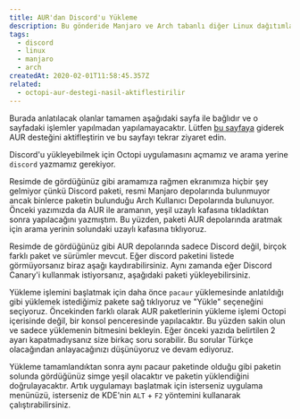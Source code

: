 ```yaml
---
title: AUR'dan Discord'u Yükleme
description: Bu gönderide Manjaro ve Arch tabanlı diğer Linux dağıtımlarının kullandığı AUR'dan Discord'un nasıl yükleyebileceğini öğrenebilirsiniz.
tags:
  - discord
  - linux
  - manjaro
  - arch
createdAt: 2020-02-01T11:58:45.357Z
related:
  - octopi-aur-destegi-nasil-aktiflestirilir
---
```


Burada anlatılacak olanlar tamamen aşağıdaki sayfa ile bağlıdır ve o sayfadaki işlemler yapılmadan yapılamayacaktır. Lütfen [bu sayfaya](/blog/gonderi/octopi-aur-destegi-nasil-aktiflestirilir) giderek AUR desteğini aktifleştirin ve bu sayfayı tekrar ziyaret edin.

Discord'u yükleyebilmek için Octopi uygulamasını açmamız ve arama yerine `discord` yazmamız gerekiyor.

<smart-image src="https://the-person-under-this-message.is-inside.me/RFVdNIDO.png"></smart-image>

Resimde de gördüğünüz gibi aramamıza rağmen ekranımıza hiçbir şey gelmiyor çünkü Discord paketi, resmi Manjaro depolarında bulunmuyor ancak binlerce paketin bulunduğu Arch Kullanıcı Depolarında bulunuyor. Önceki yazımızda da AUR ile aramanın, yeşil uzaylı kafasına tıkladıktan sonra yapılacağını yazmıştım. Bu yüzden, paketi AUR depolarında aratmak için arama yerinin solundaki uzaylı kafasına tıklıyoruz.

<smart-image src="https://the-person-under-this-message.is-inside.me/ohjHT1bc.png"></smart-image>

Resimde de gördüğünüz gibi AUR depolarında sadece Discord değil, birçok farklı paket ve sürümler mevcut. Eğer discord paketini listede görmüyorsanız biraz aşağı kaydırabilirsiniz. Aynı zamanda eğer Discord Canary'i kullanmak istiyorsanız, aşağıdaki paketi yükleyebilirsiniz.

Yükleme işlemini başlatmak için daha önce `pacaur` yüklemesinde anlatıldığı gibi yüklemek istediğimiz pakete sağ tıklıyoruz ve "Yükle" seçeneğini seçiyoruz. Öncekinden farklı olarak AUR paketlerinin yükleme işlemi Octopi içerisinde değil, bir konsol penceresinde yapılacaktır. Bu yüzden sakin olun ve sadece yüklemenin bitmesini bekleyin. Eğer önceki yazıda belirtilen 2 ayarı kapatmadıysanız size birkaç soru sorabilir. Bu sorular Türkçe olacağından anlayacağınızı düşünüyoruz ve devam ediyoruz.

<smart-image src="https://the-person-under-this-message.is-inside.me/rtVUYamJ.png"></smart-image>

Yükleme tamamlandıktan sonra aynı pacaur paketinde olduğu gibi paketin solunda gördüğünüz simge yeşil olacaktır ve paketin yüklendiğini doğrulayacaktır. Artık uygulamayı başlatmak için isterseniz uygulama menünüzü, isterseniz de KDE'nin `ALT` + `F2` yöntemini kullanarak çalıştırabilirsiniz.

<smart-image src="https://the-person-under-this-message.is-inside.me/w7xRfhok.png"></smart-image>
